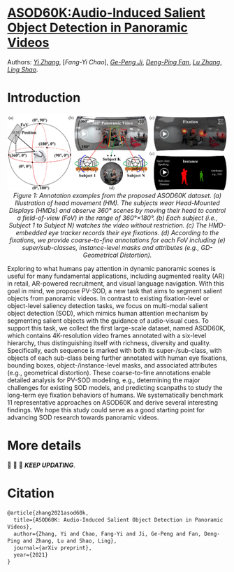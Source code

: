 # [ASOD60K:Audio-Induced Salient Object Detection in Panoramic Videos](http://dpfan.net/wp-content/uploads/CvmMAIN.pdf) 

Authors: [*Yi Zhang*](linkedin.com/in/bill-y-zhang), [*Fang-Yi Chao*], [*Ge-Peng Ji*](https://scholar.google.com/citations?user=oaxKYKUAAAAJ&hl=en), [*Deng-Ping Fan*](https://dpfan.net/), [*Lu Zhang*](https://luzhang.perso.insa-rennes.fr/phd-students-2/), [*Ling Shao*](https://scholar.google.com/citations?user=z84rLjoAAAAJ&hl=en).

# Introduction

<p align="center">
    <img src="./figures/fig_teaser.jpg"/> <br />
    <em> 
    Figure 1: Annotation examples from the proposed ASOD60K dataset. (a) Illustration of head movement (HM). The subjects wear Head-Mounted Displays (HMDs) and observe 360° scenes by moving their head to control a field-of-view (FoV) in the range of 360°×180°. (b) Each subject (i.e., Subject 1 to Subject N) watches the video without restriction. (c) The HMD-embedded eye tracker records their eye fixations. (d) According to the fixations, we provide coarse-to-fine annotations for each FoV including (e) super/sub-classes, instance-level masks and attributes (e.g., GD-Geometrical Distortion).
    </em>
</p>

Exploring to what humans pay attention in dynamic panoramic scenes is useful for many fundamental applications, including augmented reality (AR) in retail, AR-powered recruitment, and visual language navigation. With this goal in mind, we propose PV-SOD, a new task that aims to segment salient objects from panoramic videos. In contrast to existing fixation-level or object-level saliency detection tasks, we focus on multi-modal salient object detection (SOD), which mimics human attention mechanism by segmenting salient objects with the guidance of audio-visual cues. To support this task, we collect the first large-scale dataset, named ASOD60K, which contains 4K-resolution video frames annotated with a six-level hierarchy, thus distinguishing itself with richness, diversity and quality. Specifically, each sequence is marked with both its super-/sub-class, with objects of each sub-class being further annotated with human eye fixations, bounding boxes, object-/instance-level masks, and associated attributes (e.g., geometrical distortion). These coarse-to-fine annotations enable detailed analysis for PV-SOD modeling, e.g., determining the major challenges for existing SOD models, and predicting scanpaths to study the long-term eye fixation behaviors of humans. We systematically benchmark 11 representative approaches on ASOD60K and derive several interesting findings. We hope this study could serve as a good starting point for advancing SOD research towards panoramic videos. 

# More details

:running: :running: :running: ***KEEP UPDATING***.

# Citation

    @article{zhang2021asod60k,
      title={ASOD60K: Audio-Induced Salient Object Detection in Panoramic Videos},
      author={Zhang, Yi and Chao, Fang-Yi and Ji, Ge-Peng and Fan, Deng-Ping and Zhang, Lu and Shao, Ling},
      journal={arXiv preprint},
      year={2021}
    }
